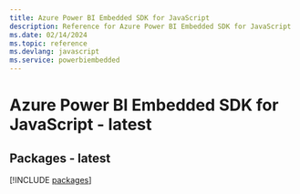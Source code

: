 ```yaml
---
title: Azure Power BI Embedded SDK for JavaScript
description: Reference for Azure Power BI Embedded SDK for JavaScript
ms.date: 02/14/2024
ms.topic: reference
ms.devlang: javascript
ms.service: powerbiembedded
---
```

# Azure Power BI Embedded SDK for JavaScript - latest
## Packages - latest
[!INCLUDE [packages](power-bi-embedded-index.md)]